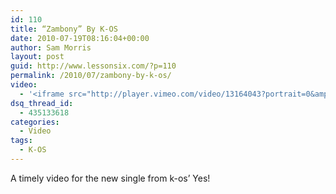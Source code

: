 ```yaml
---
id: 110
title: “Zambony” By K-OS
date: 2010-07-19T08:16:04+00:00
author: Sam Morris
layout: post
guid: http://www.lessonsix.com/?p=110
permalink: /2010/07/zambony-by-k-os/
video:
  - '<iframe src="http://player.vimeo.com/video/13164043?portrait=0&amp;color=009aff" width="540" height="304" frameborder="0"></iframe>'
dsq_thread_id:
  - 435133618
categories:
  - Video
tags:
  - K-OS
---
```

A timely video for the new single from k-os&#8217; Yes!